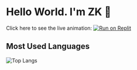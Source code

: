 # Hello World. I'm ZK 👋

Click here to see the live animation: [![Run on Replit](https://repl.it/badge/github/username/reponame)]([Repl_link_here](https://replit.com/@fatihburak/ThisIsNotDonut#main.c))


## Most Used Languages
![Top Langs](https://github-readme-stats.vercel.app/api/top-langs/?username=rekurrenzk&layout=compact&theme=radical)

